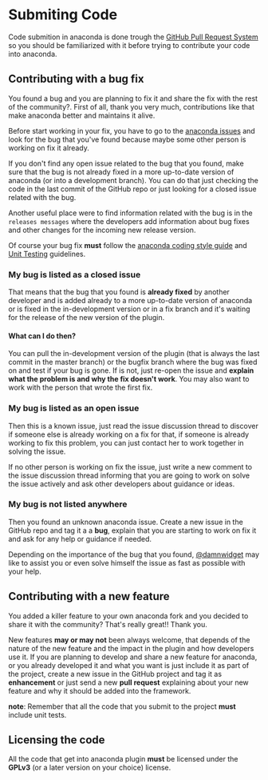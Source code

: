 # Submiting Code

Code submition in anaconda is done trough the [GitHub Pull Request System](https://help.github.com/articles/using-pull-requests)
so you should be familiarized with it before trying to contribute your code into anaconda.

## Contributing with a bug fix

You found a bug and you are planning to fix it and share the fix with the rest of the community?.
First of all, thank you very much, contributions like that make anaconda better and maintains it alive.

Before start working in your fix, you have to go to the [anaconda issues](https://github.com/DanWidget/anaconda/issues)
and look for the bug that you've found because maybe some other person is working on fix it already.

If you don't find any open issue related to the bug that you found, make sure that the bug is not
already fixed in a more up-to-date version of anaconda (or into a development branch). You can do
that just checking the code in the last commit of the GitHub repo or just looking for a closed
issue related with the bug.

Another useful place were to find information related with the bug is in the `releases messages`
where the developers add information about bug fixes and other changes for the incoming new release
version.

Of course your bug fix **must** follow the [anaconda coding style guide]() and [Unit Testing]()
guidelines.

### My bug is listed as a closed issue

That means that the bug that you found is **already fixed** by another developer and is added already
to a more up-to-date version of anaconda or is fixed in the in-development version or in a
fix branch and it's waiting for the release of the new version of the plugin.

#### What can I do then?

You can pull the in-development version of the plugin (that is always the last commit in the
master branch) or the bugfix branch where the bug was fixed on and test if your bug is gone. If is
not, just re-open the issue and **explain what the problem is and why the fix doesn't work**. You may
also want to work with the person that wrote the first fix.

### My bug is listed as an open issue

Then this is a known issue, just read the issue discussion thread to discover if someone else is already working on a fix for that, if someone is already working to fix this problem, you can just contact her to work together in solving the issue.

If no other person is working on fix the issue, just write a new comment to the issue discussion
thread informing that you are going to work on solve the issue actively and ask other developers
about guidance or ideas.

### My bug is not listed anywhere

Then you found an unknown anaconda issue. Create a new issue in the GitHub repo and tag it a a **bug**,
explain that you are starting to work on fix it and ask for any help or guidance if needed.

Depending on the importance of the bug that you found, [@damnwidget](https://github.com/DamnWidget) may like to assist you or even
solve himself the issue as fast as possible with your help.

## Contributing with a new feature

You added a killer feature to your own anaconda fork and you decided to share it with the community?
That's really great!! Thank you.

New features **may or may not** been always welcome, that depends of the nature of the new feature
and the impact in the plugin and how developers use it. If you are planning to develop and share a
new feature for anaconda, or you already developed it and what you want is just include it as part
of the project, create a new issue in the GitHub project and tag it as **enhancement** or just send
a new **pull request** explaining about your new feature and why it should be added into the framework.

**note**: Remember that all the code that you submit to the project **must** include unit tests.

## Licensing the code

All the code that get into anaconda plugin **must** be licensed under the **GPLv3** (or a later
version on your choice) license.

